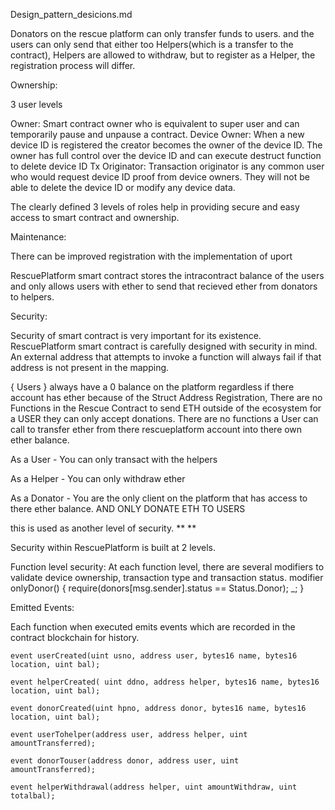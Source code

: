 Design_pattern_desicions.md


 Donators on the rescue platform can only transfer funds to users. and the users can only send that either too Helpers(which is a transfer to the contract), Helpers are allowed to withdraw, but to register as a Helper, the registration process will differ.  

 

Ownership:

3 user levels

Owner: Smart contract owner who is equivalent to super user and can temporarily pause and unpause a contract. 
Device Owner: When a new device ID is registered the creator becomes the owner of the device ID. The owner has full control over the device ID and can execute destruct function to delete device ID
Tx Originator: Transaction originator is any common user who would request device ID proof from device owners. They will not be able to delete the device ID or modify any device data. 

The clearly defined 3 levels of roles help in providing secure and easy access to smart contract and ownership.


Maintenance:

There can be improved registration with the implementation of uport

RescuePlatform smart contract stores the intracontract balance of the users and only allows users with ether to send that recieved ether from donators to helpers.


Security:

Security of smart contract is very important for its existence. RescuePlatform smart contract is carefully designed with security in mind. An external address that attempts to invoke a function will always fail if that address is not  present in the mapping. 

{ Users } always have a 0 balance on the platform regardless if there account has ether because of the Struct Address Registration, There are no Functions in the Rescue Contract to send ETH outside of the ecosystem for a USER they can only accept donations. There are no functions a User can call to transfer ether from there rescueplatform account into there own ether balance. 

As a User - You can only transact with the helpers

As a Helper - You can only withdraw ether

As a Donator - You are the only client on the platform that has access to there ether balance. AND ONLY DONATE ETH  TO USERS 

this is used as another level of security. 
**
**

Security within RescuePlatform is built at 2 levels. 

Function level security: At each function level, there are several modifiers to validate device ownership, transaction type and transaction status. 
modifier onlyDonor() {
        require(donors[msg.sender].status == Status.Donor);
        _;
    }

 
 
 
Emitted Events:

Each function when executed emits events which are recorded in the contract blockchain for history. 

    event userCreated(uint usno, address user, bytes16 name, bytes16 location, uint bal);

    event helperCreated( uint ddno, address helper, bytes16 name, bytes16 location, uint bal);

    event donorCreated(uint hpno, address donor, bytes16 name, bytes16 location, uint bal);
    
    event userTohelper(address user, address helper, uint amountTransferred);

    event donorTouser(address donor, address user, uint amountTransferred);
    
    event helperWithdrawal(address helper, uint amountWithdraw, uint totalbal);

